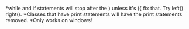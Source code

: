 
*while and if statements will stop after the ) unless it's ){ fix that. Try left() right().
*Classes that have print statements will have the print statements removed.
*Only works on windows!
